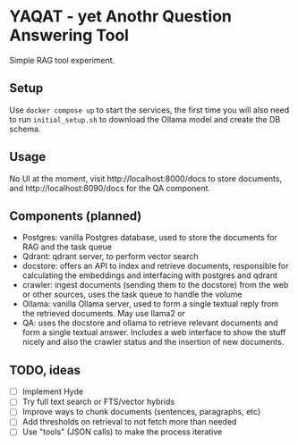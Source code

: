 # YAQAT - yet Anothr Question Answering Tool

Simple RAG tool experiment.

## Setup
Use `docker compose up` to start the services, the first time you will also need to run `initial_setup.sh` to download the Ollama model and create the DB schema.

## Usage

No UI at the moment, visit http://localhost:8000/docs to store documents, and http://localhost:8090/docs for the QA component.

## Components (planned)

* Postgres: vanilla Postgres database, used to store the documents for RAG and the task queue
* Qdrant: qdrant server, to perform vector search
* docstore: offers an API to index and retrieve documents, responsible for calculating the embeddings and interfacing with postgres and qdrant
* crawler: ingest documents (sending them to the docstore) from the web or other sources, uses the task queue to handle the volume
* Ollama: vanilla Ollama server, used to form a single textual reply from the retrieved documents. May use llama2 or
* QA: uses the docstore and ollama to retrieve relevant documents and form a single textual answer. Includes a web interface to show the stuff nicely and also the crawler status and the insertion of new documents.

## TODO, ideas

- [ ] Implement Hyde
- [ ] Try full text search or FTS/vector hybrids
- [ ] Improve ways to chunk documents (sentences, paragraphs, etc)
- [ ] Add thresholds on retrieval to not fetch more than needed
- [ ] Use "tools" (JSON calls) to make the process iterative
